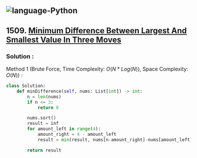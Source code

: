 ![language-Python](https://img.shields.io/badge/Python-ffd43b?style=for-the-badge&logo=PYTHON)
---

## 1509. [Minimum Difference Between Largest And Smallest Value In Three Moves](https://leetcode.com/problems/minimum-difference-between-largest-and-smallest-value-in-three-moves)

### Solution :

Method 1 (Brute Force, Time Complexity: $O(N*Log(N))$, Space Complexity: $O(N)$) :
```python
class Solution:
    def minDifference(self, nums: List[int]) -> int:
        n = len(nums)
        if n <= 3:
            return 0

        nums.sort()
        result = inf
        for amount_left in range(4):
            amount_right = 4 - amount_left
            result = min(result, nums[n-amount_right]-nums[amount_left])

        return result
```
